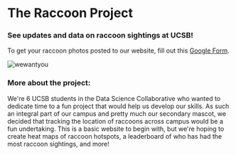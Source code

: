 # The Raccoon Project

### See updates and data on raccoon sightings at UCSB!

To get your raccoon photos posted to our website, fill out this [Google Form](https://docs.google.com/forms/d/e/1FAIpQLScyYq007R7xrO8xYOIY1na7PEoYa1ejm--bjTtZvgeA_fTpow/viewform?usp=header).

![wewantyou](/assets/image/wewantyou.png)

### More about the project:
We're 6 UCSB students in the Data Science Collaborative who wanted to dedicate time to a fun project that would help us develop our skills.
As such an integral part of our campus and pretty much our secondary mascot, we decided that tracking the location of raccoons across campus 
would be a fun undertaking. This is a basic website to begin with, but we're hoping to create heat maps of raccoon hotspots, a leaderboard
of who has had the most raccoon sightings, and more!
